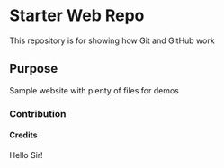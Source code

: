 # Starter Web Repo

This repository is for showing how Git and GitHub work

## Purpose

Sample website with plenty of files for demos

### Contribution

#### Credits

Hello Sir!
